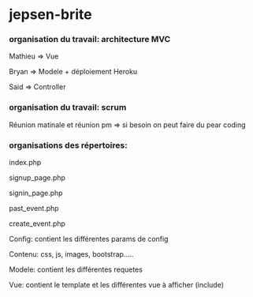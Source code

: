 # jepsen-brite

### organisation du travail: architecture MVC

Mathieu => Vue

Bryan => Modele + déploiement Heroku

Said => Controller

### organisation du travail: scrum

Réunion matinale et réunion pm => si besoin on peut faire du pear coding

### organisations des répertoires:

index.php

signup_page.php

signin_page.php

past_event.php

create_event.php

Config: contient les différentes params de config

Contenu: css, js, images, bootstrap.....

Modele: contient les différentes requetes

Vue: contient le template et les différentes vue à afficher (include)
